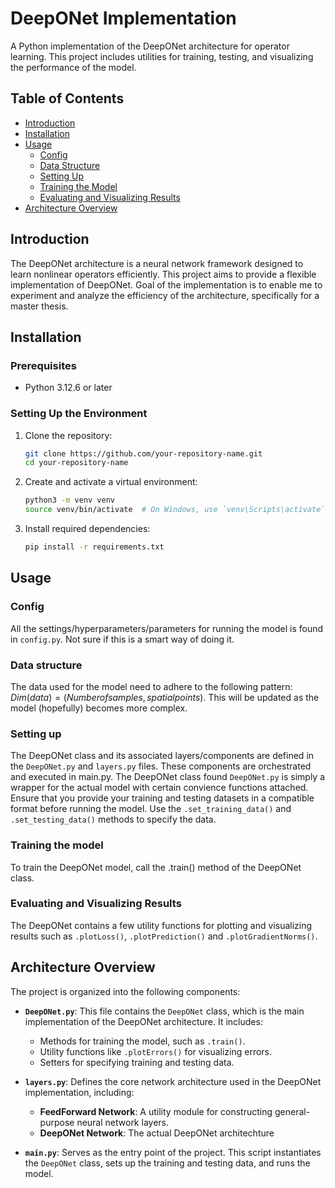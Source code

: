 # DeepONet Implementation

A Python implementation of the DeepONet architecture for operator learning. This project includes utilities for training, testing, and visualizing the performance of the model.

## Table of Contents

- [Introduction](#introduction)
- [Installation](#installation)
- [Usage](#usage)
  - [Config](#config)
  - [Data Structure](#data-structure)
  - [Setting Up](#setting-up)
  - [Training the Model](#training-the-model)
  - [Evaluating and Visualizing Results](#evaluating-and-visualizing-results)
- [Architecture Overview](#architecture-overview)

## Introduction

The DeepONet architecture is a neural network framework designed to learn nonlinear operators efficiently. This project aims to provide a flexible implementation of DeepONet. Goal of the implementation is to enable me to experiment and analyze the efficiency of the architecture, specifically for a master thesis.

## Installation

### Prerequisites

- Python 3.12.6 or later

### Setting Up the Environment

1. Clone the repository:
   ```bash
   git clone https://github.com/your-repository-name.git
   cd your-repository-name

2. Create and activate a virtual environment:
    ```bash
    python3 -m venv venv
    source venv/bin/activate  # On Windows, use `venv\Scripts\activate` (I think)

3. Install required dependencies:
    ```bash
    pip install -r requirements.txt

## Usage

### Config
All the settings/hyperparameters/parameters for running the model is found in `config.py`. Not sure if this is a smart way of doing it. 

### Data structure
The data used for the model need to adhere to the following pattern: $Dim(data) = (Number of samples, spatial points)$. This will be updated as the model (hopefully) becomes more complex. 

### Setting up
The DeepONet class and its associated layers/components are defined in the `DeepONet.py` and `layers.py` files. These components are orchestrated and executed in main.py. The DeepONet class found `DeepONet.py` is simply a wrapper for the actual model with certain convience functions attached. 
Ensure that you provide your training and testing datasets in a compatible format before running the model. Use the `.set_training_data()` and `.set_testing_data()` methods to specify the data.

### Training the model
To train the DeepONet model, call the .train() method of the DeepONet class.

### Evaluating and Visualizing Results
The DeepONet contains a few utility functions for plotting and visualizing results such as `.plotLoss()`, `.plotPrediction()` and `.plotGradientNorms()`.

## Architecture Overview

The project is organized into the following components:

- **`DeepONet.py`**: This file contains the `DeepONet` class, which is the main implementation of the DeepONet architecture. It includes:
  - Methods for training the model, such as `.train()`.
  - Utility functions like `.plotErrors()` for visualizing errors.
  - Setters for specifying training and testing data.

- **`layers.py`**: Defines the core network architecture used in the DeepONet implementation, including:
  - **FeedForward Network**: A utility module for constructing general-purpose neural network layers.
  - **DeepONet Network**: The actual DeepONet architechture

- **`main.py`**: Serves as the entry point of the project. This script instantiates the `DeepONet` class, sets up the training and testing data, and runs the model.


